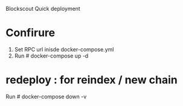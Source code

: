 Blockscout Quick deployment
# Confirure
1. Set RPC url inisde docker-compose.yml 
2. Run # docker-compose up -d

# redeploy : for reindex / new chain
Run # docker-compose down -v